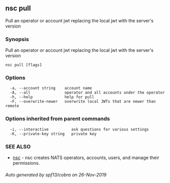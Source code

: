 ## nsc pull

Pull an operator or account jwt replacing the local jwt with the server's version

### Synopsis

Pull an operator or account jwt replacing the local jwt with the server's version

```
nsc pull [flags]
```

### Options

```
  -a, --account string    account name
  -A, --all               operator and all accounts under the operator
  -h, --help              help for pull
  -F, --overwrite-newer   overwrite local JWTs that are newer than remote
```

### Options inherited from parent commands

```
  -i, --interactive          ask questions for various settings
  -K, --private-key string   private key
```

### SEE ALSO

* [nsc](nsc.md)	 - nsc creates NATS operators, accounts, users, and manage their permissions.

###### Auto generated by spf13/cobra on 26-Nov-2019
